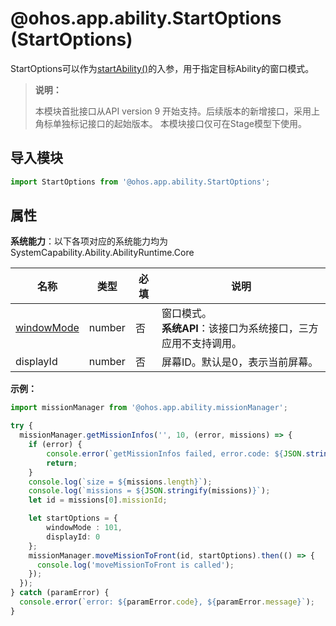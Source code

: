 # @ohos.app.ability.StartOptions (StartOptions)

StartOptions可以作为[startAbility()](js-apis-inner-application-uiAbilityContext.md#uiabilitycontextstartability-1)的入参，用于指定目标Ability的窗口模式。

> **说明：**
>
> 本模块首批接口从API version 9 开始支持。后续版本的新增接口，采用上角标单独标记接口的起始版本。
> 本模块接口仅可在Stage模型下使用。

## 导入模块

```ts
import StartOptions from '@ohos.app.ability.StartOptions';
```

## 属性

**系统能力**：以下各项对应的系统能力均为SystemCapability.Ability.AbilityRuntime.Core

| 名称 | 类型 | 必填 | 说明 |
| -------- | -------- | -------- | -------- |
| [windowMode](js-apis-app-ability-abilityConstant.md#abilityconstantwindowmode) | number | 否 | 窗口模式。<br>**系统API**：该接口为系统接口，三方应用不支持调用。 |
| displayId | number | 否 | 屏幕ID。默认是0，表示当前屏幕。 |

**示例：**

  ```ts
  import missionManager from '@ohos.app.ability.missionManager';

  try {
    missionManager.getMissionInfos('', 10, (error, missions) => {
      if (error) {
          console.error(`getMissionInfos failed, error.code: ${JSON.stringify(error.code)}, error.message: ${JSON.stringify(error.message)}`);
          return;
      }
      console.log(`size = ${missions.length}`);
      console.log(`missions = ${JSON.stringify(missions)}`);
      let id = missions[0].missionId;

      let startOptions = {
          windowMode : 101,
          displayId: 0
      };
      missionManager.moveMissionToFront(id, startOptions).then(() => {
  	    console.log('moveMissionToFront is called');
      });
    });
  } catch (paramError) {
    console.error(`error: ${paramError.code}, ${paramError.message}`);
  }
  ```
